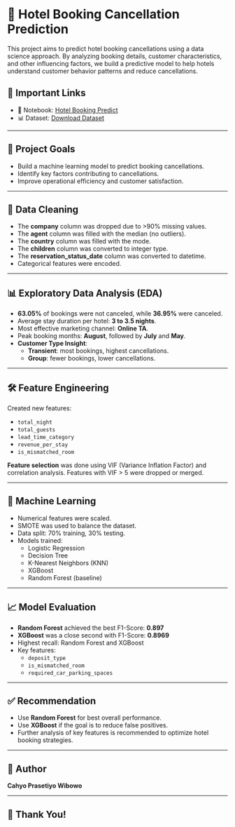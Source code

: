 # 🏨 Hotel Booking Cancellation Prediction

This project aims to predict hotel booking cancellations using a data science approach. By analyzing booking details, customer characteristics, and other influencing factors, we build a predictive model to help hotels understand customer behavior patterns and reduce cancellations.

## 📌 Important Links

- 📓 Notebook: [Hotel Booking Predict](#)
- 📊 Dataset: [Download Dataset](https://drive.google.com/file/d/1j0aV5LzB-3iBA__85rGNa_qZUwkLfMh4/view?usp=sharing)

---

## 🎯 Project Goals

- Build a machine learning model to predict booking cancellations.
- Identify key factors contributing to cancellations.
- Improve operational efficiency and customer satisfaction.

---

## 🧹 Data Cleaning

- The **company** column was dropped due to >90% missing values.
- The **agent** column was filled with the median (no outliers).
- The **country** column was filled with the mode.
- The **children** column was converted to integer type.
- The **reservation_status_date** column was converted to datetime.
- Categorical features were encoded.

---

## 📊 Exploratory Data Analysis (EDA)

- **63.05%** of bookings were not canceled, while **36.95%** were canceled.
- Average stay duration per hotel: **3 to 3.5 nights**.
- Most effective marketing channel: **Online TA**.
- Peak booking months: **August**, followed by **July** and **May**.
- **Customer Type Insight**:
  - **Transient**: most bookings, highest cancellations.
  - **Group**: fewer bookings, lower cancellations.

---

## 🛠 Feature Engineering

Created new features:
- `total_night`
- `total_guests`
- `lead_time_category`
- `revenue_per_stay`
- `is_mismatched_room`

**Feature selection** was done using VIF (Variance Inflation Factor) and correlation analysis. Features with VIF > 5 were dropped or merged.

---

## 🤖 Machine Learning

- Numerical features were scaled.
- SMOTE was used to balance the dataset.
- Data split: 70% training, 30% testing.
- Models trained:
  - Logistic Regression
  - Decision Tree
  - K-Nearest Neighbors (KNN)
  - XGBoost
  - Random Forest (baseline)

---

## 📈 Model Evaluation

- **Random Forest** achieved the best F1-Score: **0.897**
- **XGBoost** was a close second with F1-Score: **0.8969**
- Highest recall: Random Forest and XGBoost
- Key features:
  - `deposit_type`
  - `is_mismatched_room`
  - `required_car_parking_spaces`

---

## ✅ Recommendation

- Use **Random Forest** for best overall performance.
- Use **XGBoost** if the goal is to reduce false positives.
- Further analysis of key features is recommended to optimize hotel booking strategies.

---

## 👤 Author

**Cahyo Prasetiyo Wibowo**

---

## 🙏 Thank You!
